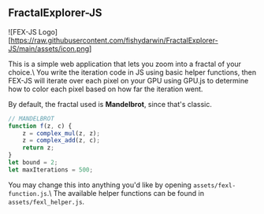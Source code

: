 ## FractalExplorer-JS

![FEX-JS Logo][https://raw.githubusercontent.com/fishydarwin/FractalExplorer-JS/main/assets/icon.png]

This is a simple web application that lets you zoom into a fractal of your choice.\\
You write the iteration code in JS using basic helper functions, then FEX-JS will iterate over each pixel on your GPU using GPU.js to determine how to color each pixel based on how far the iteration went.



By default, the fractal used is **Mandelbrot**, since that's classic.
```js
// MANDELBROT
function f(z, c) {
    z = complex_mul(z, z);
    z = complex_add(z, c);
    return z;
}
let bound = 2;
let maxIterations = 500;
```

You may change this into anything you'd like by opening `assets/fexl-function.js`.\\
The available helper functions can be found in `assets/fexl_helper.js`.
